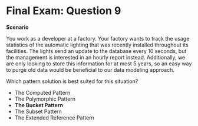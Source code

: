 # Final Exam: Question 9

**Scenario**

You work as a developer at a factory. Your factory wants to track the usage statistics of the automatic lighting that was recently installed throughout its facilities. The lights send an update to the database every 10 seconds, but the management is interested in an hourly report instead. Additionally, we are only looking to store this information for at most 5 years, so an easy way to purge old data would be beneficial to our data modeling approach.

Which pattern solution is best suited for this situation?



- The Computed Pattern
- The Polymorphic Pattern
- **The Bucket Pattern**
- The Subset Pattern
- The Extended Reference Pattern
